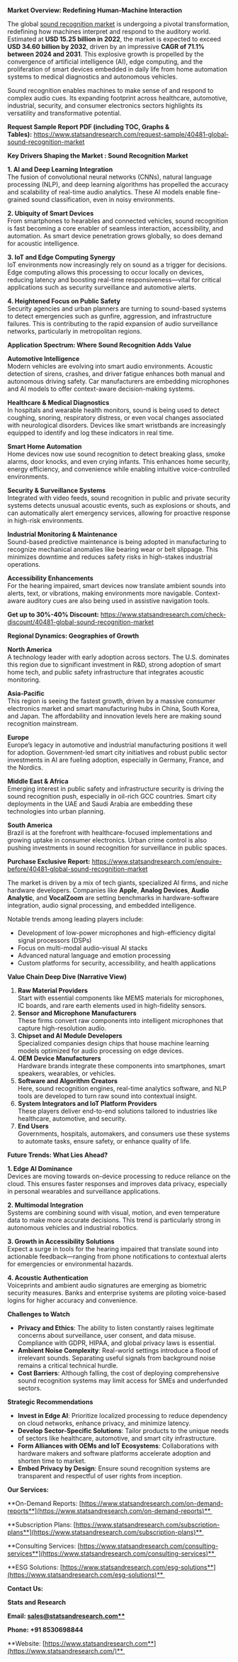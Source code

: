 ﻿**Market Overview: Redefining Human-Machine Interaction**

The global [sound recognition market](https://www.statsandresearch.com/report/40481-global-sound-recognition-market) is undergoing a pivotal transformation, redefining how machines interpret and respond to the auditory world. Estimated at **USD 15.25 billion in 2022**, the market is expected to exceed **USD 34.60 billion by 2032**, driven by an impressive **CAGR of 71.1% between 2024 and 2031**. This explosive growth is propelled by the convergence of artificial intelligence (AI), edge computing, and the proliferation of smart devices embedded in daily life from home automation systems to medical diagnostics and autonomous vehicles.

Sound recognition enables machines to make sense of and respond to complex audio cues. Its expanding footprint across healthcare, automotive, industrial, security, and consumer electronics sectors highlights its versatility and transformative potential.

**Request Sample Report PDF (including TOC, Graphs & Tables):** <https://www.statsandresearch.com/request-sample/40481-global-sound-recognition-market> 

**Key Drivers Shaping the Market : Sound Recognition Market**

**1. AI and Deep Learning Integration**\
The fusion of convolutional neural networks (CNNs), natural language processing (NLP), and deep learning algorithms has propelled the accuracy and scalability of real-time audio analytics. These AI models enable fine-grained sound classification, even in noisy environments.

**2. Ubiquity of Smart Devices**\
From smartphones to hearables and connected vehicles, sound recognition is fast becoming a core enabler of seamless interaction, accessibility, and automation. As smart device penetration grows globally, so does demand for acoustic intelligence.

**3. IoT and Edge Computing Synergy**\
IoT environments now increasingly rely on sound as a trigger for decisions. Edge computing allows this processing to occur locally on devices, reducing latency and boosting real-time responsiveness—vital for critical applications such as security surveillance and automotive alerts.

**4. Heightened Focus on Public Safety**\
Security agencies and urban planners are turning to sound-based systems to detect emergencies such as gunfire, aggression, and infrastructure failures. This is contributing to the rapid expansion of audio surveillance networks, particularly in metropolitan regions.

**Application Spectrum: Where Sound Recognition Adds Value**

**Automotive Intelligence**\
Modern vehicles are evolving into smart audio environments. Acoustic detection of sirens, crashes, and driver fatigue enhances both manual and autonomous driving safety. Car manufacturers are embedding microphones and AI models to offer context-aware decision-making systems.

**Healthcare & Medical Diagnostics**\
In hospitals and wearable health monitors, sound is being used to detect coughing, snoring, respiratory distress, or even vocal changes associated with neurological disorders. Devices like smart wristbands are increasingly equipped to identify and log these indicators in real time.

**Smart Home Automation**\
Home devices now use sound recognition to detect breaking glass, smoke alarms, door knocks, and even crying infants. This enhances home security, energy efficiency, and convenience while enabling intuitive voice-controlled environments.

**Security & Surveillance Systems**\
Integrated with video feeds, sound recognition in public and private security systems detects unusual acoustic events, such as explosions or shouts, and can automatically alert emergency services, allowing for proactive response in high-risk environments.

**Industrial Monitoring & Maintenance**\
Sound-based predictive maintenance is being adopted in manufacturing to recognize mechanical anomalies like bearing wear or belt slippage. This minimizes downtime and reduces safety risks in high-stakes industrial operations.

**Accessibility Enhancements**\
For the hearing impaired, smart devices now translate ambient sounds into alerts, text, or vibrations, making environments more navigable. Context-aware auditory cues are also being used in assistive navigation tools.

**Get up to 30%-40% Discount:** <https://www.statsandresearch.com/check-discount/40481-global-sound-recognition-market> 

**Regional Dynamics: Geographies of Growth**

**North America**\
A technology leader with early adoption across sectors. The U.S. dominates this region due to significant investment in R&D, strong adoption of smart home tech, and public safety infrastructure that integrates acoustic monitoring.

**Asia-Pacific**\
This region is seeing the fastest growth, driven by a massive consumer electronics market and smart manufacturing hubs in China, South Korea, and Japan. The affordability and innovation levels here are making sound recognition mainstream.

**Europe**\
Europe’s legacy in automotive and industrial manufacturing positions it well for adoption. Government-led smart city initiatives and robust public sector investments in AI are fueling adoption, especially in Germany, France, and the Nordics.

**Middle East & Africa**\
Emerging interest in public safety and infrastructure security is driving the sound recognition push, especially in oil-rich GCC countries. Smart city deployments in the UAE and Saudi Arabia are embedding these technologies into urban planning.

**South America**\
Brazil is at the forefront with healthcare-focused implementations and growing uptake in consumer electronics. Urban crime control is also pushing investments in sound recognition for surveillance in public spaces.

**Purchase Exclusive Report:** <https://www.statsandresearch.com/enquire-before/40481-global-sound-recognition-market> 

The market is driven by a mix of tech giants, specialized AI firms, and niche hardware developers. Companies like **Apple**, **Analog Devices**, **Audio Analytic**, and **VocalZoom** are setting benchmarks in hardware-software integration, audio signal processing, and embedded intelligence.

Notable trends among leading players include:

- Development of low-power microphones and high-efficiency digital signal processors (DSPs)
- Focus on multi-modal audio-visual AI stacks
- Advanced natural language and emotion processing
- Custom platforms for security, accessibility, and health applications

**Value Chain Deep Dive (Narrative View)**

1. **Raw Material Providers**\
   Start with essential components like MEMS materials for microphones, IC boards, and rare earth elements used in high-fidelity sensors.
1. **Sensor and Microphone Manufacturers**\
   These firms convert raw components into intelligent microphones that capture high-resolution audio.
1. **Chipset and AI Module Developers**\
   Specialized companies design chips that house machine learning models optimized for audio processing on edge devices.
1. **OEM Device Manufacturers**\
   Hardware brands integrate these components into smartphones, smart speakers, wearables, or vehicles.
1. **Software and Algorithm Creators**\
   Here, sound recognition engines, real-time analytics software, and NLP tools are developed to turn raw sound into contextual insight.
1. **System Integrators and IoT Platform Providers**\
   These players deliver end-to-end solutions tailored to industries like healthcare, automotive, and security.
1. **End Users**\
   Governments, hospitals, automakers, and consumers use these systems to automate tasks, ensure safety, or enhance quality of life.

**Future Trends: What Lies Ahead?**

**1. Edge AI Dominance**\
Devices are moving towards on-device processing to reduce reliance on the cloud. This ensures faster responses and improves data privacy, especially in personal wearables and surveillance applications.

**2. Multimodal Integration**\
Systems are combining sound with visual, motion, and even temperature data to make more accurate decisions. This trend is particularly strong in autonomous vehicles and industrial robotics.

**3. Growth in Accessibility Solutions**\
Expect a surge in tools for the hearing impaired that translate sound into actionable feedback—ranging from phone notifications to contextual alerts for emergencies or environmental hazards.

**4. Acoustic Authentication**\
Voiceprints and ambient audio signatures are emerging as biometric security measures. Banks and enterprise systems are piloting voice-based logins for higher accuracy and convenience.

**Challenges to Watch**

- **Privacy and Ethics**: The ability to listen constantly raises legitimate concerns about surveillance, user consent, and data misuse. Compliance with GDPR, HIPAA, and global privacy laws is essential.
- **Ambient Noise Complexity**: Real-world settings introduce a flood of irrelevant sounds. Separating useful signals from background noise remains a critical technical hurdle.
- **Cost Barriers**: Although falling, the cost of deploying comprehensive sound recognition systems may limit access for SMEs and underfunded sectors.

**Strategic Recommendations**

- **Invest in Edge AI**: Prioritize localized processing to reduce dependency on cloud networks, enhance privacy, and minimize latency.
- **Develop Sector-Specific Solutions**: Tailor products to the unique needs of sectors like healthcare, automotive, and smart city infrastructure.
- **Form Alliances with OEMs and IoT Ecosystems**: Collaborations with hardware makers and software platforms accelerate adoption and shorten time to market.
- **Embed Privacy by Design**: Ensure sound recognition systems are transparent and respectful of user rights from inception.

**Our Services:** 

**On-Demand Reports: [https://www.statsandresearch.com/on-demand-reports**](https://www.statsandresearch.com/on-demand-reports)** 

**Subscription Plans: [https://www.statsandresearch.com/subscription-plans**](https://www.statsandresearch.com/subscription-plans)** 

**Consulting Services: [https://www.statsandresearch.com/consulting-services**](https://www.statsandresearch.com/consulting-services)** 

**ESG Solutions: [https://www.statsandresearch.com/esg-solutions**](https://www.statsandresearch.com/esg-solutions)** 

**Contact Us:** 

**Stats and Research** 

**Email: [sales@statsandresearch.com**](mailto:sales@statsandresearch.com)** 

**Phone: +91 8530698844** 

**Website: [https://www.statsandresearch.com**](https://www.statsandresearch.com/)** 

